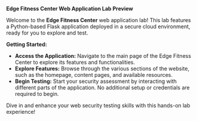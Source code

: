 **Edge Fitness Center Web Application Lab Preview**

Welcome to the **Edge Fitness Center** web application lab! This lab features a Python-based Flask application deployed in a secure cloud environment, ready for you to explore and test.

**Getting Started:**

- **Access the Application:** Navigate to the main page of the Edge Fitness Center to explore its features and functionalities.
- **Explore Features:** Browse through the various sections of the website, such as the homepage, content pages, and available resources.
- **Begin Testing:** Start your security assessment by interacting with different parts of the application. No additional setup or credentials are required to begin.

Dive in and enhance your web security testing skills with this hands-on lab experience!